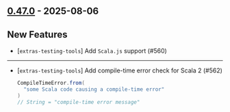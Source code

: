 ## [0.47.0](https://github.com/kevin-lee/extras/issues?q=is%3Aissue%20is%3Aclosed%20-label%3Ainvalid%20-label%3Awontfix%20milestone%3Am49) - 2025-08-06

## New Features

* [`extras-testing-tools`] Add `Scala.js` support (#560)
***
* [`extras-testing-tools`] Add compile-time error check for Scala 2 (#562)

  ```scala
  CompileTimeError.from(
    "some Scala code causing a compile-time error"
  )
  // String = "compile-time error message"
  ```
